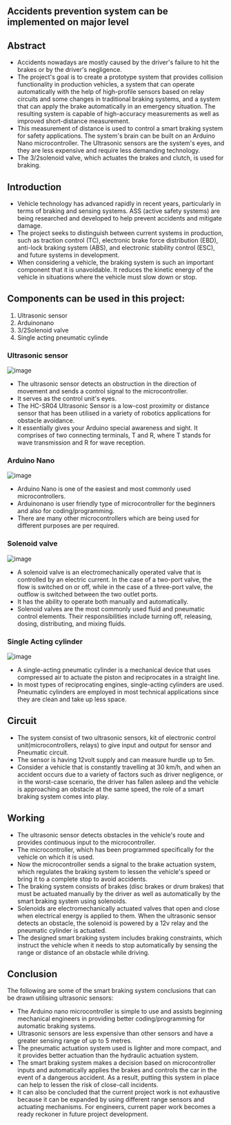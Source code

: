 ## Accidents prevention system can be implemented on major level

## Abstract
- Accidents nowadays are mostly caused by the driver's failure to hit the brakes or by the driver's negligence. 
- The project's goal is to create a prototype system that provides collision functionality in production vehicles, a system that can operate automatically with the help of high-profile sensors based on relay circuits and some changes in traditional braking systems, and a system that can apply the brake automatically in an emergency situation. The resulting system is capable of high-accuracy measurements as well as improved short-distance measurement. 
- This measurement of distance is used to control a smart braking system for safety applications. The system's brain can be built on an Arduino Nano microcontroller.
The Ultrasonic sensors are the system's eyes, and they are less expensive and require less demanding technology. 
- The 3/2solenoid valve, which actuates the brakes and clutch, is used for braking.

## Introduction
- Vehicle technology has advanced rapidly in recent years, particularly in terms of braking and sensing systems. ASS (active safety systems) are being researched and developed to help prevent accidents and mitigate damage. 
- The project seeks to distinguish between current systems in production, such as traction control (TC), electronic brake force distribution (EBD), anti-lock braking system (ABS), and electronic stability control (ESC), and future systems in development. 
- When considering a vehicle, the braking system is such an important component that it is unavoidable. It reduces the kinetic energy of the vehicle in situations where the vehicle must slow down or stop.

## Components can be used in this project: 
1. Ultrasonic sensor 
2. Arduinonano 
3. 3/2Solenoid valve 
4. Single acting pneumatic cylinde

### Ultrasonic sensor

![image](https://user-images.githubusercontent.com/93757351/156927400-b3a734b4-8c47-4828-aa39-64f74ae8cf56.png)

- The ultrasonic sensor detects an obstruction in the direction of movement and sends a control signal to the microcontroller. 
- It serves as the control unit's eyes. 
- The HC-SR04 Ultrasonic Sensor is a low-cost proximity or distance sensor that has been utilised in a variety of robotics applications for obstacle avoidance. 
- It essentially gives your Arduino special awareness and sight. It comprises of two connecting terminals, T and R, where T stands for wave transmission and R for wave reception.

### Arduino Nano

![image](https://user-images.githubusercontent.com/93757351/156927473-9f149533-8058-40dd-8158-eca09e81ae42.png)

- Arduino Nano  is one  of the easiest and most commonly used microcontrollers.
- Arduinonano  is  user  friendly  type  of microcontroller  for  the  beginners  and  also  for coding/programming.  
- There  are  many  other microcontrollers which are being used for different purposes are per required. 

### Solenoid valve

![image](https://user-images.githubusercontent.com/93757351/156927523-fcb96082-7f6b-4697-a63e-406a6dd7013f.png)

- A solenoid valve is an electromechanically operated valve that is controlled by an electric current. In the case of a two-port valve, the flow is switched on or off, while in the case of a three-port valve, the outflow is switched between the two outlet ports. 
- It has the ability to operate both manually and automatically.
- Solenoid valves are the most commonly used fluid and pneumatic control elements. Their responsibilities include turning off, releasing, dosing, distributing, and mixing fluids.

### Single Acting cylinder

![image](https://user-images.githubusercontent.com/93757351/156927716-1e95df2b-8679-4d00-8fe9-80df10b4cd2d.png)

- A single-acting pneumatic cylinder is a mechanical device that uses compressed air to actuate the piston and reciprocates in a straight line.
- In most types of reciprocating engines, single-acting cylinders are used. Pneumatic cylinders are employed in most technical applications since they are clean and take up less space.

## Circuit
- The system consist of two ultrasonic sensors, kit of electronic control unit(microcontrollers, relays)  to give  input  and  output  for  sensor  and  Pneumatic circuit.
- The sensor  is  having  12volt  supply  and  can  measure hurdle up to 5m. 
- Consider a vehicle that is constantly travelling at 30 km/h, and when an accident occurs due to a variety of factors such as driver negligence, or in the worst-case scenario, the driver has fallen asleep and the vehicle is approaching an obstacle at the same speed, the role of a smart braking system comes into play.

## Working
- The ultrasonic sensor detects obstacles in the vehicle's route and provides continuous input to the microcontroller.
- The microcontroller, which has been programmed specifically for the vehicle on which it is used.
- Now the microcontroller sends a signal to the brake actuation system, which regulates the braking system to lessen the vehicle's speed or bring it to a complete stop to avoid accidents.
- The braking system consists of brakes (disc brakes or drum brakes) that must be actuated manually by the driver as well as automatically by the smart braking system using solenoids.
- Solenoids are electromechanically actuated valves that open and close when electrical energy is applied to them. When the ultrasonic sensor detects an obstacle, the solenoid is powered by a 12v relay and the pneumatic cylinder is actuated.
- The designed smart braking system includes braking constraints, which instruct the vehicle when it needs to stop automatically by sensing the range or distance of an obstacle while driving.

## Conclusion
The following are some of the smart braking system conclusions that can be drawn utilising ultrasonic sensors:
- The Arduino nano microcontroller is simple to use and assists beginning mechanical engineers in providing better coding/programming for automatic braking systems.
- Ultrasonic sensors are less expensive than other sensors and have a greater sensing range of up to 5 metres.
- The pneumatic actuation system used is lighter and more compact, and it provides better actuation than the hydraulic actuation system.
- The smart braking system makes a decision based on microcontroller inputs and automatically applies the brakes and controls the car in the event of a dangerous accident. As a result, putting this system in place can help to lessen the risk of close-call incidents.
- It can also be concluded that the current project work is not exhaustive because it can be expanded by using different range sensors and actuating mechanisms. For engineers, current paper work becomes a ready reckoner in future project development.
